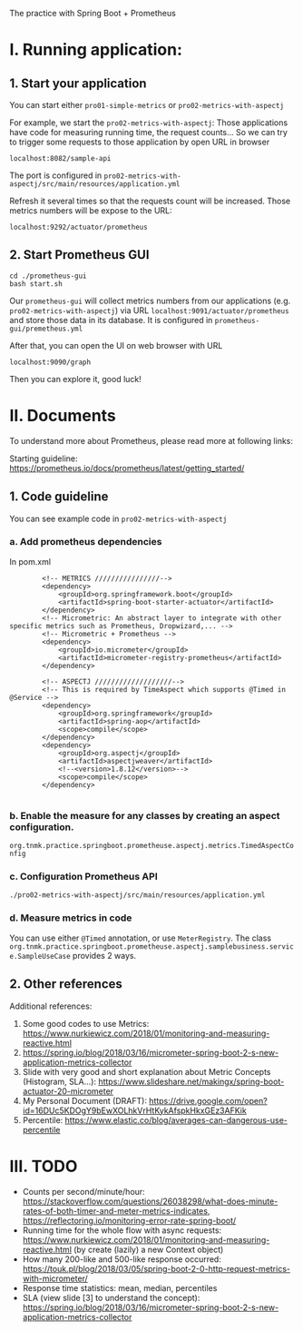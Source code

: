 The practice with Spring Boot + Prometheus

# I. Running application:

## 1. Start your application
You can start either `pro01-simple-metrics` or `pro02-metrics-with-aspectj`

For example, we start the `pro02-metrics-with-aspectj`:
Those applications have code for measuring running time, the request counts...
So we can try to trigger some requests to those application by open URL in browser
``` 
localhost:8082/sample-api
``` 
The port is configured in `pro02-metrics-with-aspectj/src/main/resources/application.yml`

Refresh it several times so that the requests count will be increased.
Those metrics numbers will be expose to the URL:
```
localhost:9292/actuator/prometheus
``` 

## 2. Start Prometheus GUI
```
cd ./prometheus-gui
bash start.sh
```

Our `prometheus-gui` will collect metrics numbers from our applications (e.g. `pro02-metrics-with-aspectj`) via URL `localhost:9091/actuator/prometheus` 
and store those data in its database. It is configured in `prometheus-gui/premetheus.yml`

After that, you can open the UI on web browser with URL
```
localhost:9090/graph 
```

Then you can explore it, good luck!

# II. Documents
To understand more about Prometheus, please read more at following links:

Starting guideline: https://prometheus.io/docs/prometheus/latest/getting_started/

## 1. Code guideline
You can see example code in `pro02-metrics-with-aspectj`

### a. Add prometheus dependencies
In pom.xml
```
        <!-- METRICS ////////////////-->
        <dependency>
            <groupId>org.springframework.boot</groupId>
            <artifactId>spring-boot-starter-actuator</artifactId>
        </dependency>
        <!-- Micrometric: An abstract layer to integrate with other specific metrics such as Prometheus, Dropwizard,... -->
        <!-- Micrometric + Prometheus -->
        <dependency>
            <groupId>io.micrometer</groupId>
            <artifactId>micrometer-registry-prometheus</artifactId>
        </dependency>

        <!-- ASPECTJ ///////////////////-->
        <!-- This is required by TimeAspect which supports @Timed in @Service -->
        <dependency>
            <groupId>org.springframework</groupId>
            <artifactId>spring-aop</artifactId>
            <scope>compile</scope>
        </dependency>
        <dependency>
            <groupId>org.aspectj</groupId>
            <artifactId>aspectjweaver</artifactId>
            <!--<version>1.8.12</version>-->
            <scope>compile</scope>
        </dependency>
 
```

### b. Enable the measure for any classes by creating an aspect configuration.
`org.tnmk.practice.springboot.prometheuse.aspectj.metrics.TimedAspectConfig`

### c. Configuration Prometheus API
`./pro02-metrics-with-aspectj/src/main/resources/application.yml`

### d. Measure metrics in code
You can use either `@Timed` annotation, or use `MeterRegistry`.
The class `org.tnmk.practice.springboot.prometheuse.aspectj.samplebusiness.service.SampleUseCase` provides 2 ways.

## 2. Other references
Additional references:
   1. Some good codes to use Metrics: https://www.nurkiewicz.com/2018/01/monitoring-and-measuring-reactive.html
   2. https://spring.io/blog/2018/03/16/micrometer-spring-boot-2-s-new-application-metrics-collector
   3. Slide with very good and short explanation about Metric Concepts (Histogram, SLA...): https://www.slideshare.net/makingx/spring-boot-actuator-20-micrometer
   4. My Personal Document (DRAFT): https://drive.google.com/open?id=16DUc5KDOgY9bEwXOLhkVrHtKykAfspkHkxGEz3AFKik
   5. Percentile: https://www.elastic.co/blog/averages-can-dangerous-use-percentile

# III. TODO
+ Counts per second/minute/hour: https://stackoverflow.com/questions/26038298/what-does-minute-rates-of-both-timer-and-meter-metrics-indicates, https://reflectoring.io/monitoring-error-rate-spring-boot/
+ Running time for the whole flow with async requests: https://www.nurkiewicz.com/2018/01/monitoring-and-measuring-reactive.html (by create (lazily) a new Context object)
+ How many 200-like and 500-like response occurred: https://touk.pl/blog/2018/03/05/spring-boot-2-0-http-request-metrics-with-micrometer/
+ Response time statistics: mean, median, percentiles
+ SLA (view slide [3] to understand the concept): https://spring.io/blog/2018/03/16/micrometer-spring-boot-2-s-new-application-metrics-collector

